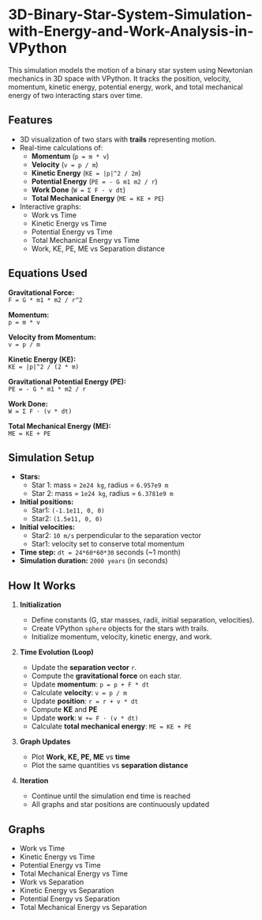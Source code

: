 # 3D-Binary-Star-System-Simulation-with-Energy-and-Work-Analysis-in-VPython
This simulation models the motion of a binary star system using Newtonian mechanics in 3D space with VPython. It tracks the position, velocity, momentum, kinetic energy, potential energy, work, and total mechanical energy of two interacting stars over time.

## Features
- 3D visualization of two stars with **trails** representing motion.
- Real-time calculations of:
  - **Momentum** (`p = m * v`)
  - **Velocity** (`v = p / m`)
  - **Kinetic Energy** (`KE = |p|^2 / 2m`)
  - **Potential Energy** (`PE = - G m1 m2 / r`)
  - **Work Done** (`W = Σ F · v dt`)
  - **Total Mechanical Energy** (`ME = KE + PE`)
- Interactive graphs:
  - Work vs Time
  - Kinetic Energy vs Time
  - Potential Energy vs Time
  - Total Mechanical Energy vs Time
  - Work, KE, PE, ME vs Separation distance

## Equations Used

**Gravitational Force:**  
`F = G * m1 * m2 / r^2`  

**Momentum:**  
`p = m * v`  

**Velocity from Momentum:**  
`v = p / m`  

**Kinetic Energy (KE):**  
`KE = |p|^2 / (2 * m)`  

**Gravitational Potential Energy (PE):**  
`PE = - G * m1 * m2 / r`  

**Work Done:**  
`W = Σ F · (v * dt)`  

**Total Mechanical Energy (ME):**  
`ME = KE + PE`  

## Simulation Setup

- **Stars:**
  - Star 1: mass = `2e24 kg`, radius = `6.957e9 m`
  - Star 2: mass = `1e24 kg`, radius = `6.3781e9 m`
- **Initial positions:**  
  - Star1: `(-1.1e11, 0, 0)`  
  - Star2: `(1.5e11, 0, 0)`
- **Initial velocities:**  
  - Star2: `10 m/s` perpendicular to the separation vector  
  - Star1: velocity set to conserve total momentum
- **Time step:** `dt = 24*60*60*30` seconds (~1 month)
- **Simulation duration:** `2000 years` (in seconds)

## How It Works

1. **Initialization**
   - Define constants (G, star masses, radii, initial separation, velocities).
   - Create VPython `sphere` objects for the stars with trails.
   - Initialize momentum, velocity, kinetic energy, and work.

2. **Time Evolution (Loop)**
   - Update the **separation vector** `r`.
   - Compute the **gravitational force** on each star.
   - Update **momentum**: `p = p + F * dt`
   - Calculate **velocity**: `v = p / m`
   - Update **position**: `r = r + v * dt`
   - Compute **KE** and **PE**
   - Update **work**: `W += F · (v * dt)`
   - Calculate **total mechanical energy**: `ME = KE + PE`

3. **Graph Updates**
   - Plot **Work, KE, PE, ME** vs **time**
   - Plot the same quantities vs **separation distance**

4. **Iteration**
   - Continue until the simulation end time is reached
   - All graphs and star positions are continuously updated

## Graphs

- Work vs Time  
- Kinetic Energy vs Time  
- Potential Energy vs Time  
- Total Mechanical Energy vs Time  
- Work vs Separation  
- Kinetic Energy vs Separation  
- Potential Energy vs Separation  
- Total Mechanical Energy vs Separation
